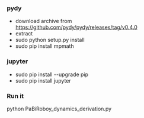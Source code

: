 ### pydy
* download archive from https://github.com/pydy/pydy/releases/tag/v0.4.0
* extract 
* sudo python setup.py install
* sudo pip install mpmath
### jupyter
* sudo pip install --upgrade pip
* sudo pip install jupyter
### Run it
python PaBiRoboy_dynamics_derivation.py


